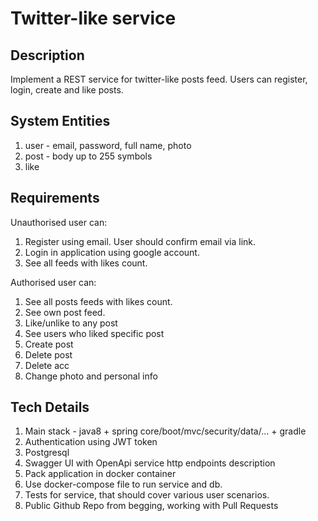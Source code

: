 # Twitter-like service

## Description

Implement a REST service for twitter-like posts feed.
Users can register, login, create and like posts.

## System Entities
1. user - email, password, full name, photo 
2. post - body up to 255 symbols
3. like

## Requirements

Unauthorised user can:
1. Register using email. User should confirm email via link.
2. Login in application using google account.
3. See all feeds with likes count.

Authorised user can:
1. See all posts feeds with likes count.
2. See own post feed.
3. Like/unlike to any post
4. See users who liked specific post
5. Create post
6. Delete post
7. Delete acc
8. Change photo and personal info

## Tech Details

1. Main stack - java8 + spring core/boot/mvc/security/data/... + gradle
2. Authentication using JWT token
3. Postgresql
4. Swagger UI with OpenApi service http endpoints description 
5. Pack application in docker container
6. Use docker-compose file to run service and db.
7. Tests for service, that should cover various user scenarios.
8. Public Github Repo from begging, working with Pull Requests
